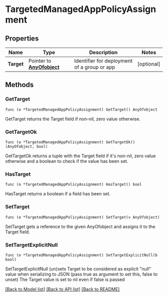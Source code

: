 # TargetedManagedAppPolicyAssignment

## Properties

Name | Type | Description | Notes
------------ | ------------- | ------------- | -------------
**Target** | Pointer to [**AnyOfobject**](anyOf&lt;object&gt;.md) | Identifier for deployment of a group or app | [optional] 

## Methods

### GetTarget

`func (o *TargetedManagedAppPolicyAssignment) GetTarget() AnyOfobject`

GetTarget returns the Target field if non-nil, zero value otherwise.

### GetTargetOk

`func (o *TargetedManagedAppPolicyAssignment) GetTargetOk() (AnyOfobject, bool)`

GetTargetOk returns a tuple with the Target field if it's non-nil, zero value otherwise
and a boolean to check if the value has been set.

### HasTarget

`func (o *TargetedManagedAppPolicyAssignment) HasTarget() bool`

HasTarget returns a boolean if a field has been set.

### SetTarget

`func (o *TargetedManagedAppPolicyAssignment) SetTarget(v AnyOfobject)`

SetTarget gets a reference to the given AnyOfobject and assigns it to the Target field.

### SetTargetExplicitNull

`func (o *TargetedManagedAppPolicyAssignment) SetTargetExplicitNull(b bool)`

SetTargetExplicitNull (un)sets Target to be considered as explicit "null" value
when serializing to JSON (pass true as argument to set this, false to unset)
The Target value is set to nil even if false is passed

[[Back to Model list]](../README.md#documentation-for-models) [[Back to API list]](../README.md#documentation-for-api-endpoints) [[Back to README]](../README.md)


